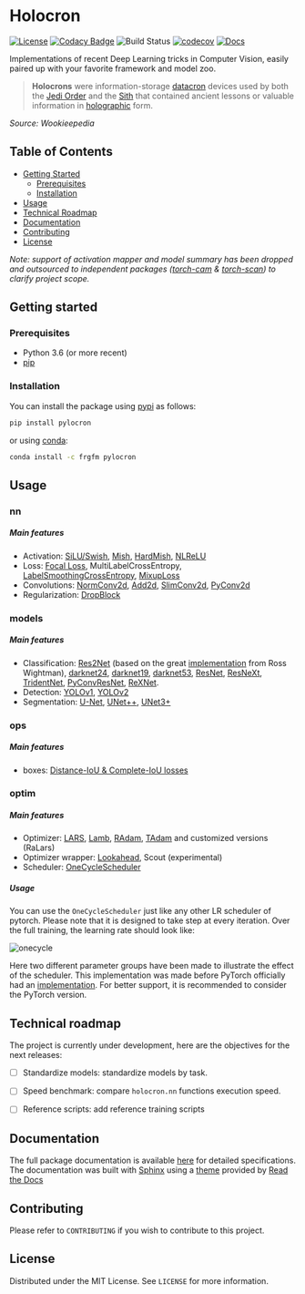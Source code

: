 # Holocron

[![License](https://img.shields.io/badge/License-MIT-brightgreen.svg)](LICENSE) [![Codacy Badge](https://api.codacy.com/project/badge/Grade/5713eafaf8074e27a4013dbfcfad9d69)](https://www.codacy.com/manual/fg/Holocron?utm_source=github.com&amp;utm_medium=referral&amp;utm_content=frgfm/Holocron&amp;utm_campaign=Badge_Grade) ![Build Status](https://github.com/frgfm/Holocron/workflows/python-package/badge.svg) [![codecov](https://codecov.io/gh/frgfm/Holocron/branch/master/graph/badge.svg)](https://codecov.io/gh/frgfm/Holocron) [![Docs](https://img.shields.io/badge/docs-available-blue.svg)](https://frgfm.github.io/Holocron)

Implementations of recent Deep Learning tricks in Computer Vision, easily paired up with your favorite framework and model zoo.

> **Holocrons** were information-storage [datacron](https://starwars.fandom.com/wiki/Datacron) devices used by both the [Jedi Order](https://starwars.fandom.com/wiki/Jedi_Order) and the [Sith](https://starwars.fandom.com/wiki/Sith) that contained ancient lessons or valuable information in [holographic](https://starwars.fandom.com/wiki/Hologram) form.

*Source: Wookieepedia*



## Table of Contents

- [Getting Started](#getting-started)
  - [Prerequisites](#prerequisites)
  - [Installation](#installation)
- [Usage](#usage)
- [Technical Roadmap](#technical-roadmap)
- [Documentation](#documentation)
- [Contributing](#contributing)
- [License](#license)



*Note: support of activation mapper and model summary has been dropped and outsourced to independent packages ([torch-cam](https://github.com/frgfm/torch-cam) & [torch-scan](https://github.com/frgfm/torch-scan)) to clarify project scope.*



## Getting started

### Prerequisites

- Python 3.6 (or more recent)
- [pip](https://pip.pypa.io/en/stable/)

### Installation

You can install the package using [pypi](https://pypi.org/project/pylocronn/) as follows:

```bash
pip install pylocron
```

or using [conda](https://anaconda.org/frgfm/pylocron):

```bash
conda install -c frgfm pylocron
```



## Usage

### nn

##### Main features

- Activation: [SiLU/Swish](https://arxiv.org/abs/1606.08415), [Mish](https://arxiv.org/abs/1908.08681), [HardMish](https://github.com/digantamisra98/H-Mish), [NLReLU](https://arxiv.org/abs/1908.03682)
- Loss: [Focal Loss](https://arxiv.org/abs/1708.02002), MultiLabelCrossEntropy, [LabelSmoothingCrossEntropy](https://arxiv.org/pdf/1706.03762.pdf), [MixupLoss](https://arxiv.org/pdf/1710.09412.pdf)
- Convolutions: [NormConv2d](https://arxiv.org/pdf/2005.05274v2.pdf), [Add2d](https://arxiv.org/pdf/1912.13200.pdf), [SlimConv2d](https://arxiv.org/pdf/2003.07469.pdf), [PyConv2d](https://arxiv.org/abs/2006.11538)
- Regularization: [DropBlock](https://arxiv.org/abs/1810.12890)

### models

##### Main features

- Classification: [Res2Net](https://arxiv.org/abs/1904.01169) (based on the great [implementation](https://github.com/rwightman/pytorch-image-models/blob/master/timm/models/res2net.py) from Ross Wightman), [darknet24](https://pjreddie.com/media/files/papers/yolo_1.pdf), [darknet19](https://pjreddie.com/media/files/papers/YOLO9000.pdf), [darknet53](https://pjreddie.com/media/files/papers/YOLOv3.pdf), [ResNet](https://arxiv.org/abs/1512.03385), [ResNeXt](https://arxiv.org/abs/1611.05431), [TridentNet](https://arxiv.org/abs/1901.01892), [PyConvResNet](https://arxiv.org/abs/2006.11538), [ReXNet](https://arxiv.org/abs/2007.00992).
- Detection: [YOLOv1](https://pjreddie.com/media/files/papers/yolo_1.pdf), [YOLOv2](https://pjreddie.com/media/files/papers/YOLO9000.pdf)
- Segmentation: [U-Net](https://arxiv.org/abs/1505.04597), [UNet++](https://arxiv.org/abs/1807.10165), [UNet3+](https://arxiv.org/abs/2004.08790)

### ops

##### Main features

- boxes: [Distance-IoU & Complete-IoU losses](https://arxiv.org/abs/1911.08287)

### optim

##### Main features

- Optimizer: [LARS](https://arxiv.org/abs/1708.03888), [Lamb](https://arxiv.org/abs/1904.00962), [RAdam](https://arxiv.org/abs/1908.03265), [TAdam](https://arxiv.org/pdf/2003.00179.pdf) and customized versions (RaLars)
- Optimizer wrapper: [Lookahead](https://arxiv.org/abs/1907.08610), Scout (experimental)
- Scheduler: [OneCycleScheduler](https://arxiv.org/abs/1803.09820)

##### Usage

You can use the `OneCycleScheduler` just like any other LR scheduler of pytorch. Please note that it is designed to take step at every iteration. Over the full training, the learning rate should look like:

![onecycle](static/images/onecycle.png)

Here two different parameter groups have been made to illustrate the effect of the scheduler. This implementation was made before PyTorch officially had an [implementation](https://pytorch.org/docs/stable/optim.html#torch.optim.lr_scheduler.OneCycleLR). For better support, it is recommended to consider the PyTorch version.



## Technical roadmap

The project is currently under development, here are the objectives for the next releases:

- [ ] Standardize models: standardize models by task.
- [ ] Speed benchmark: compare `holocron.nn` functions execution speed.
- [ ] Reference scripts: add reference training scripts



## Documentation

The full package documentation is available [here](<https://frgfm.github.io/Holocron/>) for detailed specifications. The documentation was built with [Sphinx](sphinx-doc.org) using a [theme](github.com/readthedocs/sphinx_rtd_theme) provided by [Read the Docs](readthedocs.org) 



## Contributing

Please refer to `CONTRIBUTING` if you wish to contribute to this project.



## License

Distributed under the MIT License. See `LICENSE` for more information.